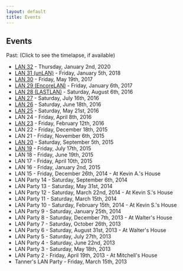 ```yaml
---
layout: default
title: Events
---
```

## Events

Past: (Click to see the timelapse, if available)

- [LAN 32](https://www.youtube.com/watch?v=d5MSVXdDwXg) - Thursday, January 2nd, 2020
- [LAN 31 (unLAN)](https://www.youtube.com/watch?v=Kduiw9piDNU) - Friday, January 5th, 2018
- [LAN 30](https://www.youtube.com/watch?v=d5MSVXdDwXg) - Friday, May 19th, 2017
- [LAN 29 (EncoreLAN)](https://www.youtube.com/watch?v=0uWIildPREM) - Friday, January 6th, 2017
- [LAN 28 (LASTLAN)](https://www.youtube.com/watch?v=KO0ehXgLRKo) - Saturday, August 6th, 2016
- [LAN 27](https://www.youtube.com/watch?v=BX3vm09QAww) - Saturday, July 16th, 2016
- [LAN 26](https://www.youtube.com/watch?v=MtczHyLw2M4) - Saturday, June 18th, 2016
- [LAN 25](https://www.youtube.com/watch?v=fHg5BDUASeA) - Saturday, May 21st, 2016
- LAN 24 - Friday, April 8th, 2016
- [LAN 23](https://www.youtube.com/watch?v=9hJw5KFHpQw) - Friday, February 12th, 2016
- LAN 22 - Friday, December 18th, 2015
- LAN 21 - Friday, November 6th, 2015
- [LAN 20](https://www.youtube.com/watch?v=o0KO9Ouxxco) - Saturday, September 5th, 2015
- [LAN 19](https://www.youtube.com/watch?v=uBMStIKj29A) - Friday, July 17th, 2015
- LAN 18 - Friday, June 19th, 2015
- LAN 17 - Friday, April 10th, 2015
- LAN 16 - Friday, January 2nd, 2015
- LAN 15 - Friday, December 26th, 2014 - At Kevin A.'s House
- LAN Party 14 - Saturday, September 6th, 2014
- LAN Party 13 - Saturday, May 31st, 2014
- LAN Party 12 - Saturday, March 22nd, 2014 - At Kevin S.'s House
- LAN Party 11 - Saturday, March 15th, 2014
- LAN Party 10 - Saturday, February 15th, 2014 - At Kevin S.'s House
- LAN Party 9 - Saturday, January 25th, 2014
- LAN Party 8 - Saturday, December 7th, 2013 - At Walter's House
- LAN Party 7 - Saturday, October 26th, 2013
- LAN Party 6 - Saturday, August 31st, 2013 - At Walter's House
- LAN Party 5 - Saturday, July 27th, 2013
- LAN Party 4 - Saturday, June 22nd, 2013
- LAN Party 3 - Saturday, May 18th, 2013
- LAN Party 2 - Friday, April 19th, 2013 - At Mitchell's House
- Tanner's LAN Party - Friday, March 15th, 2013
